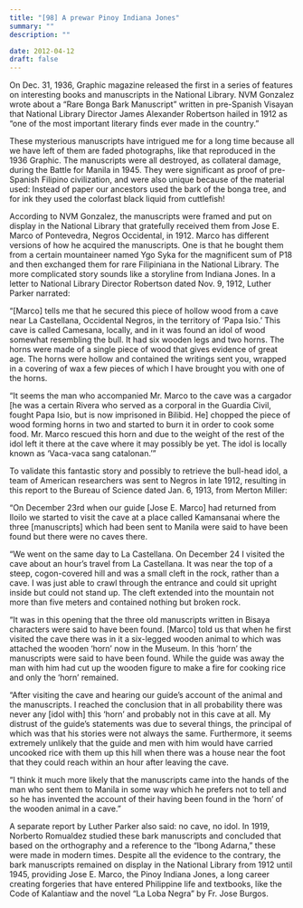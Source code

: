 ```yaml
---
title: "[98] A prewar Pinoy Indiana Jones"
summary: ""
description: ""

date: 2012-04-12
draft: false
---
```


On Dec. 31, 1936, Graphic magazine released the first in a series of features on interesting books and manuscripts in the National Library. NVM Gonzalez wrote about a “Rare Bonga Bark Manuscript” written in pre-Spanish Visayan that National Library Director James Alexander Robertson hailed in 1912 as “one of the most important literary finds ever made in the country.”

These mysterious manuscripts have intrigued me for a long time because all we have left of them are faded photographs, like that reproduced in the 1936 Graphic. The manuscripts were all destroyed, as collateral damage, during the Battle for Manila in 1945. They were significant as proof of pre-Spanish Filipino civilization, and were also unique because of the material used: Instead of paper our ancestors used the bark of the bonga tree, and for ink they used the colorfast black liquid from cuttlefish!

According to NVM Gonzalez, the manuscripts were framed and put on display in the National Library that gratefully received them from Jose E. Marco of Pontevedra, Negros Occidental, in 1912. Marco has different versions of how he acquired the manuscripts. One is that he bought them from a certain mountaineer named Ygo Syka for the magnificent sum of P18 and then exchanged them for rare Filipiniana in the National Library. The more complicated story sounds like a storyline from Indiana Jones. In a letter to National Library Director Robertson dated Nov. 9, 1912, Luther Parker narrated:

“[Marco] tells me that he secured this piece of hollow wood from a cave near La Castellana, Occidental Negros, in the territory of ‘Papa Isio.’ This cave is called Camesana, locally, and in it was found an idol of wood somewhat resembling the bull. It had six wooden legs and two horns. The horns were made of a single piece of wood that gives evidence of great age. The horns were hollow and contained the writings sent you, wrapped in a covering of wax a few pieces of which I have brought you with one of the horns.

“It seems the man who accompanied Mr. Marco to the cave was a cargador [he was a certain Rivera who served as a corporal in the Guardia Civil, fought Papa Isio, but is now imprisoned in Bilibid. He] chopped the piece of wood forming horns in two and started to burn it in order to cook some food. Mr. Marco rescued this horn and due to the weight of the rest of the idol left it there at the cave where it may possibly be yet. The idol is locally known as ‘Vaca-vaca sang catalonan.’”

To validate this fantastic story and possibly to retrieve the bull-head idol, a team of American researchers was sent to Negros in late 1912, resulting in this report to the Bureau of Science dated Jan. 6, 1913, from Merton Miller:

“On December 23rd when our guide [Jose E. Marco] had returned from Iloilo we started to visit the cave at a place called Kamansanai where the three [manuscripts] which had been sent to Manila were said to have been found but there were no caves there.

“We went on the same day to La Castellana. On December 24 I visited the cave about an hour’s travel from La Castellana. It was near the top of a steep, cogon-covered hill and was a small cleft in the rock, rather than a cave. I was just able to crawl through the entrance and could sit upright inside but could not stand up. The cleft extended into the mountain not more than five meters and contained nothing but broken rock.

“It was in this opening that the three old manuscripts written in Bisaya characters were said to have been found. [Marco] told us that when he first visited the cave there was in it a six-legged wooden animal to which was attached the wooden ‘horn’ now in the Museum. In this ‘horn’ the manuscripts were said to have been found. While the guide was away the man with him had cut up the wooden figure to make a fire for cooking rice and only the ‘horn’ remained.

“After visiting the cave and hearing our guide’s account of the animal and the manuscripts. I reached the conclusion that in all probability there was never any [idol with] this ‘horn’ and probably not in this cave at all. My distrust of the guide’s statements was due to several things, the principal of which was that his stories were not always the same. Furthermore, it seems extremely unlikely that the guide and men with him would have carried uncooked rice with them up this hill when there was a house near the foot that they could reach within an hour after leaving the cave.

“I think it much more likely that the manuscripts came into the hands of the man who sent them to Manila in some way which he prefers not to tell and so he has invented the account of their having been found in the ‘horn’ of the wooden animal in a cave.”

A separate report by Luther Parker also said: no cave, no idol. In 1919, Norberto Romualdez studied these bark manuscripts and concluded that based on the orthography and a reference to the “Ibong Adarna,” these were made in modern times. Despite all the evidence to the contrary, the bark manuscripts remained on display in the National Library from 1912 until 1945, providing Jose E. Marco, the Pinoy Indiana Jones, a long career creating forgeries that have entered Philippine life and textbooks, like the Code of Kalantiaw and the novel “La Loba Negra” by Fr. Jose Burgos.
